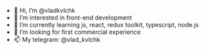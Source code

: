 - 👋 Hi, I’m @vladkvlchk
- 👀 I’m interested in front-end development
- 🌱 I’m currently learning js, react, redux toolkit, typescript, node.js
- 💞️ I’m looking for first commercial experience
- 📫 My telegram: @vlad_kvlchk

<!---
vladkvlchk/vladkvlchk is a ✨ special ✨ repository because its `README.md` (this file) appears on your GitHub profile.
You can click the Preview link to take a look at your changes.
--->
